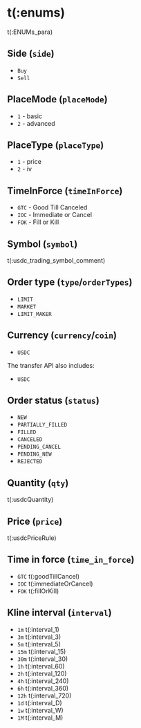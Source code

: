 # t(:enums)
t(:ENUMs_para)

## Side (`side`)
* `Buy`
* `Sell`

## PlaceMode (`placeMode`)
* `1` - basic
* `2` - advanced

## PlaceType (`placeType`)
* `1` - price
* `2` - iv

## TimeInForce (`timeInForce`)
* `GTC` - Good Till Canceled
* `IOC` - Immediate or Cancel
* `FOK` - Fill or Kill

## Symbol (`symbol`)
t(:usdc_trading_symbol_comment)


## Order type (`type`/`orderTypes`)
* `LIMIT`
* `MARKET`
* `LIMIT_MAKER`


## Currency (`currency`/`coin`)
* `USDC`

The transfer API also includes:

* `USDC`


## Order status (`status`)
* `NEW`
* `PARTIALLY_FILLED`
* `FILLED`
* `CANCELED`
* `PENDING_CANCEL`
* `PENDING_NEW`
* `REJECTED`

## Quantity (`qty`)
t(:usdcQuantity)

## Price (`price`)
t(:usdcPriceRule)

## Time in force (`time_in_force`)
* `GTC` t(:goodTillCancel)
* `IOC` t(:immediateOrCancel)
* `FOK` t(:fillOrKill)

## Kline interval (`interval`)
* `1m` t(:interval_1)
* `3m` t(:interval_3)
* `5m` t(:interval_5)
* `15m` t(:interval_15)
* `30m` t(:interval_30)
* `1h` t(:interval_60)
* `2h` t(:interval_120)
* `4h` t(:interval_240)
* `6h` t(:interval_360)
* `12h` t(:interval_720)
* `1d` t(:interval_D)
* `1w` t(:interval_W)
* `1M` t(:interval_M)

